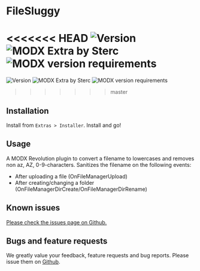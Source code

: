 # FileSluggy
<<<<<<< HEAD
![Version](https://img.shields.io/badge/version-1.3.1-blue.svg) ![MODX Extra by Sterc](https://img.shields.io/badge/checked%20by-sterc-ff69b4.svg) ![MODX version requirements](https://img.shields.io/badge/modx%20version%20requirement-2.3%2B-brightgreen.svg)
=======
![Version](https://img.shields.io/badge/version-1.0-blue.svg) ![MODX Extra by Sterc](https://img.shields.io/badge/checked%20by-sterc-ff69b4.svg) ![MODX version requirements](https://img.shields.io/badge/modx%20version%20requirement-2.3%2B-brightgreen.svg)
>>>>>>> master

## Installation
Install from ```Extras > Installer```. Install and go!

## Usage
A MODX Revolution plugin to convert a filename to lowercases and removes non az, AZ, 0-9-characters. Sanitizes the filename on the following events:
- After uploading a file (OnFileManagerUpload)
- After creating/changing a folder (OnFileManagerDirCreate/OnFileManagerDirRename)

## Known issues
[Please check the issues page on Github.](https://github.com/sterc/filesluggy/issues)

## Bugs and feature requests
We greatly value your feedback, feature requests and bug reports. Please issue them on [Github](https://github.com/Sterc/FileSluggy).
